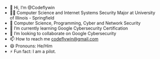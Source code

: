 - 👋 Hi, I’m @Codeflywin
- 🧑‍🎓 Computer Science and Internet Systems Security Major at University of Illinois - Springfield
- 👀 Computer Science, Programming, Cyber and Network Security
- 🌱 I’m currently learning Google Cybersecurity Certification 
- 💞️ I’m looking to collaborate on Google Cybersecurity
- 📫 How to reach me codeflywin@gmail.com
- 😄 Pronouns: He/Him
- ⚡ Fun fact: I am a pilot. 

<!---
Codeflywin/Codeflywin is a ✨ special ✨ repository because its `README.md` (this file) appears on your GitHub profile.
You can click the Preview link to take a look at your changes.
--->
